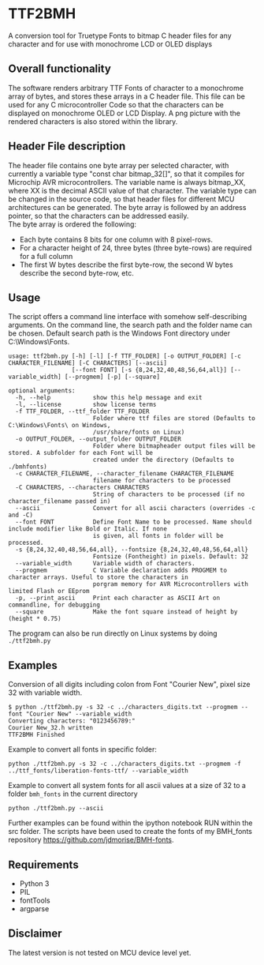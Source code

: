 # TTF2BMH

A conversion tool for Truetype Fonts to bitmap C header files for any character and for use with monochrome LCD or OLED displays  

## Overall functionality
The software renders arbitrary TTF Fonts of character to a monochrome array of bytes, and stores these arrays in a C header file. This file can be used for any C microcontroller Code so that the characters can be displayed on monochrome OLED or LCD Display. A png picture with the rendered characters is also stored within the library.

## Header File description
The header file contains one byte array per selected character, with currently a variable type "const char bitmap_32[]", so that it compiles for Microchip AVR microcontrollers. The variable name is always bitmap_XX, where XX is the decimal ASCII value of that character. The variable type can be changed in the source code, so that header files for different MCU architectures can be generated.
The byte array is followed by an address pointer, so that the characters can be addressed easily.  
The byte array is ordered the following:
* Each byte contains 8 bits for one column with 8 pixel-rows.
* For a character height of 24, three bytes (three byte-rows) are required for a full column
* The first W bytes describe the first byte-row, the second W bytes describe the second byte-row, etc.

## Usage
The script offers a command line interface with somehow self-describing arguments. On the command line, the search path and the folder name can be chosen. Default search path is the Windows Font directory under C:\Windows\Fonts\.


    usage: ttf2bmh.py [-h] [-l] [-f TTF_FOLDER] [-o OUTPUT_FOLDER] [-c CHARACTER_FILENAME] [-C CHARACTERS] [--ascii]
                      [--font FONT] [-s {8,24,32,40,48,56,64,all}] [--variable_width] [--progmem] [-p] [--square]

    optional arguments:
      -h, --help            show this help message and exit
      -l, --license         show license terms
      -f TTF_FOLDER, --ttf_folder TTF_FOLDER
                            Folder where ttf files are stored (Defaults to C:\Windows\Fonts\ on Windows,
                            /usr/share/fonts on Linux)
      -o OUTPUT_FOLDER, --output_folder OUTPUT_FOLDER
                            Folder where bitmapheader output files will be stored. A subfolder for each Font will be
                            created under the directory (Defaults to ./bmhfonts)
      -c CHARACTER_FILENAME, --character_filename CHARACTER_FILENAME
                            filename for characters to be processed
      -C CHARACTERS, --characters CHARACTERS
                            String of characters to be processed (if no character_filename passed in)
      --ascii               Convert for all ascii characters (overrides -c and -C)
      --font FONT           Define Font Name to be processed. Name should include modifier like Bold or Italic. If none
                            is given, all fonts in folder will be processed.
      -s {8,24,32,40,48,56,64,all}, --fontsize {8,24,32,40,48,56,64,all}
                            Fontsize (Fontheight) in pixels. Default: 32
      --variable_width      Variable width of characters.
      --progmem             C Variable declaration adds PROGMEM to character arrays. Useful to store the characters in
                            porgram memory for AVR Microcontrollers with limited Flash or EEprom
      -p, --print_ascii     Print each character as ASCII Art on commandline, for debugging
      --square              Make the font square instead of height by (height * 0.75)

The program can also be run directly on Linux systems by doing `./ttf2bmh.py`

## Examples

Conversion of all digits including colon from Font "Courier New", pixel size 32 with variable width.

    $ python ./ttf2bmh.py -s 32 -c ../characters_digits.txt --progmem --font "Courier New" --variable_width
    Converting characters: "0123456789:"
    Courier New_32.h written
    TTF2BMH Finished


Example to convert all fonts in specific folder:

    python ./ttf2bmh.py -s 32 -c ../characters_digits.txt --progmem -f ../ttf_fonts/liberation-fonts-ttf/ --variable_width


Example to convert all system fonts for all ascii values at a size of 32 to a folder `bmh_fonts` in the current directory

    python ./ttf2bmh.py --ascii

Further examples can be found within the ipython notebook RUN within the src folder.
The scripts have been used to create the fonts of my BMH_fonts repository https://github.com/jdmorise/BMH-fonts.

## Requirements
* Python 3
* PIL
* fontTools
* argparse

## Disclaimer
The latest version is not tested on MCU device level yet.
